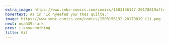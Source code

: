 ```yaml
---
extra_image: https://www.smbc-comics.com/comics/1503156147-20170819after (1).png
hovertext: As in 'Ic hyeefed yow thes quilte.'
image: https://www.smbc-comics.com/comics/1503156132-20170819 (1).png
next: noah39s-ark
prev: i-know-nothing
title: Gif
---
```

